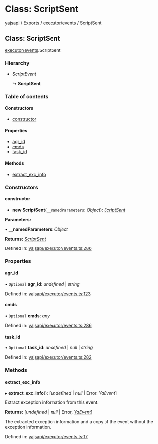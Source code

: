 # Class: ScriptSent

[yajsapi](../yajsapi.md) / [Exports](../modules/) / [executor/events](../modules/executor_events.md) / ScriptSent

## Class: ScriptSent

[executor/events](../modules/executor_events.md).ScriptSent

### Hierarchy

* _ScriptEvent_

  ↳ **ScriptSent**

### Table of contents

#### Constructors

* [constructor](executor_events.scriptsent.md#constructor)

#### Properties

* [agr\_id](executor_events.scriptsent.md#agr_id)
* [cmds](executor_events.scriptsent.md#cmds)
* [task\_id](executor_events.scriptsent.md#task_id)

#### Methods

* [extract\_exc\_info](executor_events.scriptsent.md#extract_exc_info)

### Constructors

#### constructor

+ **new ScriptSent**\(`__namedParameters`: _Object_\): [_ScriptSent_](executor_events.scriptsent.md)

**Parameters:**

• **\_\_namedParameters**: _Object_

**Returns:** [_ScriptSent_](executor_events.scriptsent.md)

Defined in: [yajsapi/executor/events.ts:286](https://github.com/golemfactory/yajsapi/blob/289a25a/yajsapi/executor/events.ts#L286)

### Properties

#### agr\_id

• `Optional` **agr\_id**: _undefined_ \| _string_

Defined in: [yajsapi/executor/events.ts:123](https://github.com/golemfactory/yajsapi/blob/289a25a/yajsapi/executor/events.ts#L123)

#### cmds

• `Optional` **cmds**: _any_

Defined in: [yajsapi/executor/events.ts:286](https://github.com/golemfactory/yajsapi/blob/289a25a/yajsapi/executor/events.ts#L286)

#### task\_id

• `Optional` **task\_id**: _undefined_ \| _null_ \| _string_

Defined in: [yajsapi/executor/events.ts:282](https://github.com/golemfactory/yajsapi/blob/289a25a/yajsapi/executor/events.ts#L282)

### Methods

#### extract\_exc\_info

▸ **extract\_exc\_info**\(\): \[_undefined_ \| _null_ \| Error, [_YaEvent_](executor_events.yaevent.md)\]

Extract exception information from this event.

**Returns:** \[_undefined_ \| _null_ \| Error, [_YaEvent_](executor_events.yaevent.md)\]

The extracted exception information and a copy of the event without the exception information.

Defined in: [yajsapi/executor/events.ts:17](https://github.com/golemfactory/yajsapi/blob/289a25a/yajsapi/executor/events.ts#L17)

